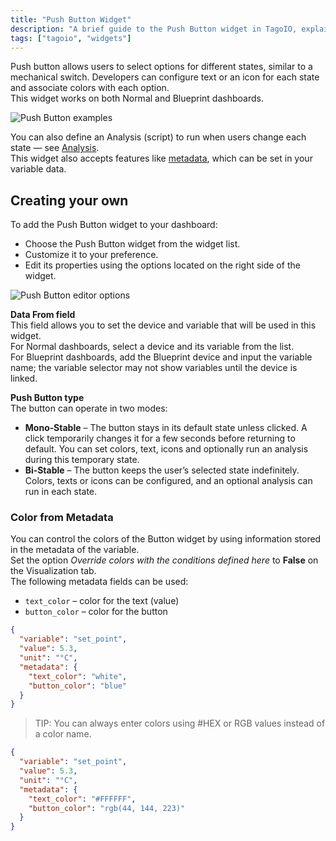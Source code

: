 ```yaml
---
title: "Push Button Widget"
description: "A brief guide to the Push Button widget in TagoIO, explaining its purpose, configurable features (states, icons/text, colors), and how to add and customize it on your dashboard."
tags: ["tagoio", "widgets"]
---
```

Push button allows users to select options for different states, similar to a mechanical switch. Developers can configure text or an icon for each state and associate colors with each option.  
This widget works on both Normal and Blueprint dashboards.

![Push Button examples](/docs_imagem/tagoio/push-button-widget-2.png)

You can also define an Analysis (script) to run when users change each state — see [Analysis](../../analysis/index).  
This widget also accepts features like [metadata](../../devices/data-management/metadata), which can be set in your variable data.

## Creating your own

To add the Push Button widget to your dashboard:
- Choose the Push Button widget from the widget list.
- Customize it to your preference.
- Edit its properties using the options located on the right side of the widget.

![Push Button editor options](/docs_imagem/tagoio/push-button-widget-2.png)

**Data From field**  
This field allows you to set the device and variable that will be used in this widget.  
For Normal dashboards, select a device and its variable from the list.  
For Blueprint dashboards, add the Blueprint device and input the variable name; the variable selector may not show variables until the device is linked.

**Push Button type**  
The button can operate in two modes:

- **Mono‑Stable** – The button stays in its default state unless clicked. A click temporarily changes it for a few seconds before returning to default. You can set colors, text, icons and optionally run an analysis during this temporary state.
- **Bi‑Stable** – The button keeps the user’s selected state indefinitely. Colors, texts or icons can be configured, and an optional analysis can run in each state.

### Color from Metadata

You can control the colors of the Button widget by using information stored in the metadata of the variable.  
Set the option _Override colors with the conditions defined here_ to **False** on the Visualization tab.  
The following metadata fields can be used:

- `text_color` – color for the text (value)
- `button_color` – color for the button

```json
{
  "variable": "set_point",
  "value": 5.3,
  "unit": "°C",
  "metadata": {
    "text_color": "white",
    "button_color": "blue"
  }
}
```

> TIP: You can always enter colors using #HEX or RGB values instead of a color name.

```json
{
  "variable": "set_point",
  "value": 5.3,
  "unit": "°C",
  "metadata": {
    "text_color": "#FFFFFF",
    "button_color": "rgb(44, 144, 223)"
  }
}
```
